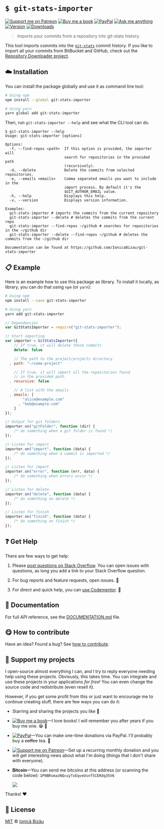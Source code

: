 <!-- Please do not edit this file. Edit the `blah` field in the `package.json` instead. If in doubt, open an issue. -->


# `$ git-stats-importer`

 [![Support me on Patreon][badge_patreon]][patreon] [![Buy me a book][badge_amazon]][amazon] [![PayPal][badge_paypal_donate]][paypal-donations] [![Ask me anything](https://img.shields.io/badge/ask%20me-anything-1abc9c.svg)](https://github.com/IonicaBizau/ama) [![Version](https://img.shields.io/npm/v/git-stats-importer.svg)](https://www.npmjs.com/package/git-stats-importer) [![Downloads](https://img.shields.io/npm/dt/git-stats-importer.svg)](https://www.npmjs.com/package/git-stats-importer)

> Imports your commits from a repository into git-stats history.

This tool imports commits into the [`git-stats`](https://github.com/IonicaBizau/git-stats) commit history. If you like to import all your commits from BitBucket and GitHub, check out the [Repository Downloader project](https://github.com/IonicaBizau/repository-downloader).

## :cloud: Installation

You can install the package globally and use it as command line tool:


```sh
# Using npm
npm install --global git-stats-importer

# Using yarn
yarn global add git-stats-importer
```


Then, run `git-stats-importer --help` and see what the CLI tool can do.


```
$ git-stats-importer --help
Usage: git-stats-importer [options]

Options:
  -f, --find-repos <path>  If this option is provided, the importer will
                           search for repositories in the provided path
                           (recursively).
  -d, --delete             Delete the commits from selected repositories.
  -e, --emails <emails>    Comma separated emails you want to include in the
                           import process. By default it's the
                           $GIT_AUTHOR_EMAIL value.
  -h, --help               Displays this help.
  -v, --version            Displays version information.

Examples:
  git-stats-importer # imports the commits from the current repository
  git-stats-importer --delete # deletes the commits from the current repo
  git-stats-importer --find-repos ~/github # searches for repositories in the ~/github dir
  git-stats-importer --delete --find-repos ~/github # deletes the commits from the ~/github dir

Documentation can be found at https://github.com/IonicaBizau/git-stats-importer
```

## :clipboard: Example


Here is an example how to use this package as library. To install it locally, as library, you can do that using `npm` (or `yarn`):

```sh
# Using npm
npm install --save git-stats-importer

# Using yarn
yarn add git-stats-importer
```



```js
// Dependencies
var GitStatsImporter = require("git-stats-importer");

// Start importing
var importer = GitStatsImporter({
    // If true, it will delete these commits
    delete: false

    // The path to the project/projects directory
  , path: "~/some-project"

    // If true, it will import all the repositories found
    // in the provided path
  , recursive: false

    // A list with the emails
  , emails: [
        "alice@example.com"
      , "bob@example.com"
    ]
});

// Output for git folders
importer.on("gitFolder", function (dir) {
    /* do something when a git folder is found */
});

// Listen for import
importer.on("import", function (data) {
    /* do something when a commit is imported */
});

// Listen for import
importer.on("error", function (err, data) {
    /* do something when errors occur */
});

// Listen for delete
importer.on("delete", function (data) {
    /* do something on delete */
});

// Listen for finish
importer.on("finish", function (data) {
    /* do something on finish */
});
```



## :question: Get Help

There are few ways to get help:

 1. Please [post questions on Stack Overflow](https://stackoverflow.com/questions/ask). You can open issues with questions, as long you add a link to your Stack Overflow question.
 2. For bug reports and feature requests, open issues. :bug:

 3. For direct and quick help, you can [use Codementor](https://www.codementor.io/johnnyb). :rocket:



## :memo: Documentation

For full API reference, see the [DOCUMENTATION.md][docs] file.

## :yum: How to contribute
Have an idea? Found a bug? See [how to contribute][contributing].


## :sparkling_heart: Support my projects

I open-source almost everything I can, and I try to reply everyone needing help using these projects. Obviously,
this takes time. You can integrate and use these projects in your applications *for free*! You can even change the source code and redistribute (even resell it).

However, if you get some profit from this or just want to encourage me to continue creating stuff, there are few ways you can do it:

 - Starring and sharing the projects you like :rocket:
 - [![Buy me a book][badge_amazon]][amazon]—I love books! I will remember you after years if you buy me one. :grin: :book:
 - [![PayPal][badge_paypal]][paypal-donations]—You can make one-time donations via PayPal. I'll probably buy a ~~coffee~~ tea. :tea:
 - [![Support me on Patreon][badge_patreon]][patreon]—Set up a recurring monthly donation and you will get interesting news about what I'm doing (things that I don't share with everyone).
 - **Bitcoin**—You can send me bitcoins at this address (or scanning the code below): `1P9BRsmazNQcuyTxEqveUsnf5CERdq35V6`

    ![](https://i.imgur.com/z6OQI95.png)

Thanks! :heart:



## :scroll: License

[MIT][license] © [Ionică Bizău][website]

[badge_patreon]: http://ionicabizau.github.io/badges/patreon.svg
[badge_amazon]: http://ionicabizau.github.io/badges/amazon.svg
[badge_paypal]: http://ionicabizau.github.io/badges/paypal.svg
[badge_paypal_donate]: http://ionicabizau.github.io/badges/paypal_donate.svg
[patreon]: https://www.patreon.com/ionicabizau
[amazon]: http://amzn.eu/hRo9sIZ
[paypal-donations]: https://www.paypal.com/cgi-bin/webscr?cmd=_s-xclick&hosted_button_id=RVXDDLKKLQRJW
[donate-now]: http://i.imgur.com/6cMbHOC.png

[license]: http://showalicense.com/?fullname=Ionic%C4%83%20Biz%C4%83u%20%3Cbizauionica%40gmail.com%3E%20(https%3A%2F%2Fionicabizau.net)&year=2015#license-mit
[website]: https://ionicabizau.net
[contributing]: /CONTRIBUTING.md
[docs]: /DOCUMENTATION.md
